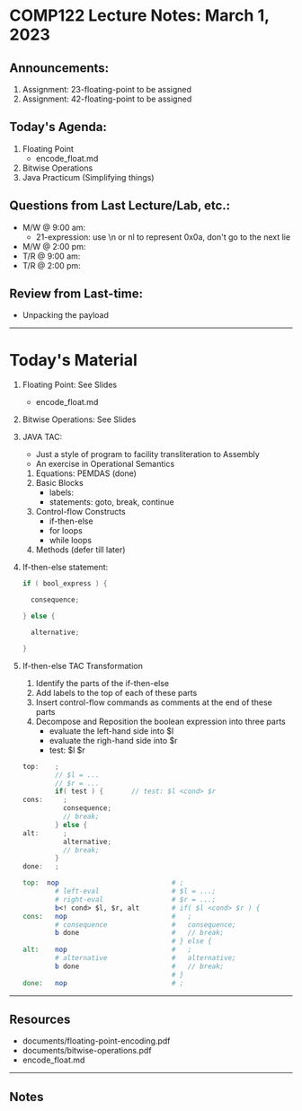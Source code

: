 # COMP122 Lecture Notes: March 1, 2023

## Announcements:
   1. Assignment: 23-floating-point to be assigned 
   1. Assignment: 42-floating-point to be assigned

## Today's Agenda:
   1. Floating Point
      - encode_float.md
   1. Bitwise Operations
   1. Java Practicum  (Simplifying things)

## Questions from Last Lecture/Lab, etc.:
   * M/W @ 9:00 am: 
     - 21-expression:  use \n or nl to represent 0x0a, don't go to the next lie
   * M/W @ 2:00 pm: 
   * T/R @ 9:00 am:
   * T/R @ 2:00 pm: 

## Review from Last-time:
   - Unpacking the payload

---
# Today's Material
   1. Floating Point: See Slides
      - encode_float.md
   1. Bitwise Operations: See Slides

   1. JAVA TAC: 
      - Just a style of program to facility transliteration to Assembly
      - An exercise in Operational Semantics

      1. Equations: PEMDAS  (done)
      1. Basic Blocks
         - labels:
         - statements: goto, break, continue
      1. Control-flow Constructs
         - if-then-else
         - for loops
         - while loops
      1. Methods (defer till later)

   1. If-then-else statement:
      ```java
      if ( bool_express ) {
      
        consequence;
      
      } else {
      
        alternative;
      
      }
      ```

   1. If-then-else TAC Transformation
      1. Identify the parts of the if-then-else
      1. Add labels to the top of each of these parts
      1. Insert control-flow commands as comments at the end of these parts
      1. Decompose and Reposition  the boolean expression into three parts
         - evaluate the left-hand side into $l
         - evaluate the righ-hand side into $r
         - test:  $l <cond> $r
      
      ```java tac
      top:    ;
              // $l = ...
              // $r = ...
              if( test ) {       // test: $l <cond> $r
      cons:     ;
                consequence;
                // break;
              } else {
      alt:      ;
                alternative;
                // break;
              }
      done:   ;
      ```
      
      ```mips
      top:  nop                            # ;
              # left-eval                  # $l = ...;
              # right-eval                 # $r = ...;
              b<! cond> $l, $r, alt        # if( $l <cond> $r ) {
      cons:   nop                          #   ;
              # consequence                #   consequence;
              b done                       #   // break;
                                           # } else {
      alt:    nop                          #   ;
              # alternative                #   alternative;
              b done                       #   // break;
                                           # }
      done:   nop                          # ;
      
      ```

---
## Resources
   - documents/floating-point-encoding.pdf
   - documents/bitwise-operations.pdf
   - encode_float.md
   
---
## Notes
<!-- This section is for students to place their notes -->


